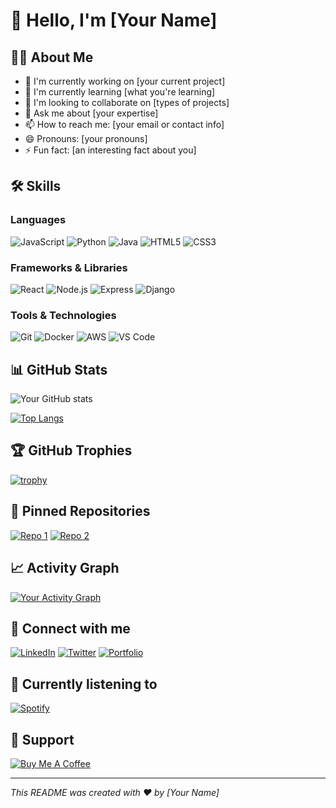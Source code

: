 # 👋 Hello, I'm [Your Name]

## 👨‍💻 About Me
- 🔭 I'm currently working on [your current project]
- 🌱 I'm currently learning [what you're learning]
- 👯 I'm looking to collaborate on [types of projects]
- 💬 Ask me about [your expertise]
- 📫 How to reach me: [your email or contact info]
- 😄 Pronouns: [your pronouns]
- ⚡ Fun fact: [an interesting fact about you]

## 🛠️ Skills
### Languages
![JavaScript](https://img.shields.io/badge/-JavaScript-F7DF1E?style=flat-square&logo=javascript&logoColor=black)
![Python](https://img.shields.io/badge/-Python-3776AB?style=flat-square&logo=Python&logoColor=white)
![Java](https://img.shields.io/badge/-Java-007396?style=flat-square&logo=java&logoColor=white)
![HTML5](https://img.shields.io/badge/-HTML5-E34F26?style=flat-square&logo=html5&logoColor=white)
![CSS3](https://img.shields.io/badge/-CSS3-1572B6?style=flat-square&logo=css3&logoColor=white)

### Frameworks & Libraries
![React](https://img.shields.io/badge/-React-61DAFB?style=flat-square&logo=react&logoColor=black)
![Node.js](https://img.shields.io/badge/-Node.js-339933?style=flat-square&logo=node.js&logoColor=white)
![Express](https://img.shields.io/badge/-Express-000000?style=flat-square&logo=express&logoColor=white)
![Django](https://img.shields.io/badge/-Django-092E20?style=flat-square&logo=django&logoColor=white)

### Tools & Technologies
![Git](https://img.shields.io/badge/-Git-F05032?style=flat-square&logo=git&logoColor=white)
![Docker](https://img.shields.io/badge/-Docker-2496ED?style=flat-square&logo=docker&logoColor=white)
![AWS](https://img.shields.io/badge/-AWS-232F3E?style=flat-square&logo=amazon-aws&logoColor=white)
![VS Code](https://img.shields.io/badge/-VS%20Code-007ACC?style=flat-square&logo=visual-studio-code&logoColor=white)

## 📊 GitHub Stats
![Your GitHub stats](https://github-readme-stats.vercel.app/api?username=YourGitHubUsername&show_icons=true&theme=radical)

[![Top Langs](https://github-readme-stats.vercel.app/api/top-langs/?username=YourGitHubUsername&layout=compact&theme=radical)](https://github.com/anuraghazra/github-readme-stats)

## 🏆 GitHub Trophies
[![trophy](https://github-profile-trophy.vercel.app/?username=YourGitHubUsername&theme=onedark)](https://github.com/ryo-ma/github-profile-trophy)

## 📌 Pinned Repositories
[![Repo 1](https://github-readme-stats.vercel.app/api/pin/?username=YourGitHubUsername&repo=RepoName1&theme=radical)](https://github.com/YourGitHubUsername/RepoName1)
[![Repo 2](https://github-readme-stats.vercel.app/api/pin/?username=YourGitHubUsername&repo=RepoName2&theme=radical)](https://github.com/YourGitHubUsername/RepoName2)

## 📈 Activity Graph
[![Your Activity Graph](https://activity-graph.herokuapp.com/graph?username=YourGitHubUsername&theme=dracula)](https://github.com/ashutosh00710/github-readme-activity-graph)

## 🔗 Connect with me
[![LinkedIn](https://img.shields.io/badge/LinkedIn-0077B5?style=flat-square&logo=linkedin&logoColor=white)](https://linkedin.com/in/YourLinkedInUsername)
[![Twitter](https://img.shields.io/badge/Twitter-1DA1F2?style=flat-square&logo=twitter&logoColor=white)](https://twitter.com/YourTwitterUsername)
[![Portfolio](https://img.shields.io/badge/Portfolio-000000?style=flat-square&logo=About.me&logoColor=white)](https://yourportfolio.com)

## 🎵 Currently listening to
[![Spotify](https://spotify-github-profile.vercel.app/api/view?uid=YourSpotifyUsername&cover_image=true&theme=default)](https://github.com/kittinan/spotify-github-profile)

## 💖 Support
[![Buy Me A Coffee](https://img.shields.io/badge/Buy%20Me%20a%20Coffee-ffdd00?style=for-the-badge&logo=buy-me-a-coffee&logoColor=black)](https://www.buymeacoffee.com/YourUsername)

---
*This README was created with ❤️ by [Your Name]*
